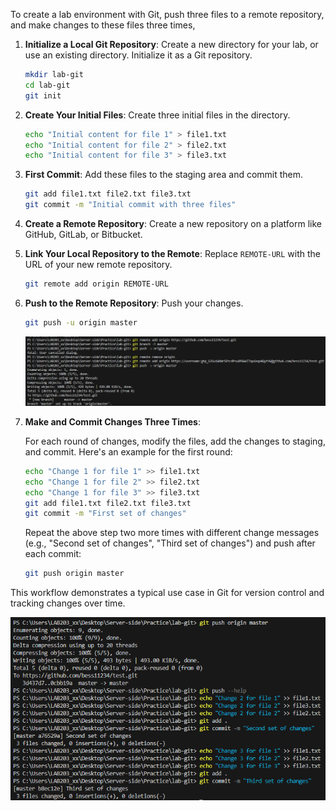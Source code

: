 To create a lab environment with Git, push three files to a remote repository, and make changes to these files three times, 


1. **Initialize a Local Git Repository**:
   Create a new directory for your lab, or use an existing directory. Initialize it as a Git repository.
   ```bash
   mkdir lab-git
   cd lab-git
   git init
   ```

2. **Create Your Initial Files**:
   Create three initial files in the directory.
   ```bash
   echo "Initial content for file 1" > file1.txt
   echo "Initial content for file 2" > file2.txt
   echo "Initial content for file 3" > file3.txt
   ```

3. **First Commit**:
   Add these files to the staging area and commit them.
   ```bash
   git add file1.txt file2.txt file3.txt
   git commit -m "Initial commit with three files"
   ```

4. **Create a Remote Repository**:
   Create a new repository on a platform like GitHub, GitLab, or Bitbucket.

5. **Link Your Local Repository to the Remote**:
   Replace `REMOTE-URL` with the URL of your new remote repository.
   ```bash
   git remote add origin REMOTE-URL
   ```

6. **Push to the Remote Repository**:
   Push your changes.
   ```bash
   git push -u origin master
   ```
   ![PNG](../practices/5.png)

7. **Make and Commit Changes Three Times**:
   
   For each round of changes, modify the files, add the changes to staging, and commit. Here's an example for the first round:
   ```bash
   echo "Change 1 for file 1" >> file1.txt
   echo "Change 1 for file 2" >> file2.txt
   echo "Change 1 for file 3" >> file3.txt
   git add file1.txt file2.txt file3.txt
   git commit -m "First set of changes"
   ```

   Repeat the above step two more times with different change messages (e.g., "Second set of changes", "Third set of changes") and push after each commit:
   ```bash
   git push origin master
   ```

This workflow demonstrates a typical use case in Git for version control and tracking changes over time. 

![PNG](../practices/6.png)